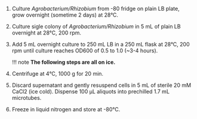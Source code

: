 1. Culture *Agrobacterium/Rhizobium* from -80 fridge on plain LB plate, grow overnight (sometime 2 days) at 28°C.
2. Culture sigle colony of *Agrobacterium/Rhizobium* in 5 mL of plain LB overnight at 28°C, 200 rpm.
3. Add 5 mL overnight culture to 250 mL LB in a 250 mL flask at 28°C, 200 rpm until culture reaches OD600 of 0.5 to 1.0 (~3-4 hours).

    !!! note
        **The following steps are all on ice.**

4. Centrifuge at 4°C, 1000 g for 20 min.
5. Discard supernatant and gently resuspend cells in 5 mL of sterile 20 mM CaCl2 (ice cold). Dispense 100 µL aliquots into prechilled 1.7 mL microtubes.
6. Freeze in liquid nitrogen and store at -80°C.